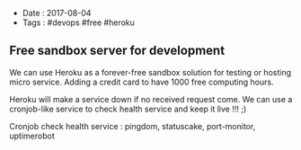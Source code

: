 - Date : 2017-08-04
- Tags : #devops #free #heroku

## Free sandbox server for development

We can use Heroku as a forever-free sandbox solution for testing or hosting micro service. Adding a credit card to have 1000 free computing hours.

Heroku will make a service down if no received request come. We can use a cronjob-like service to check health service and keep it live !!! ;)

Cronjob check health service : pingdom, statuscake, port-monitor, uptimerobot

